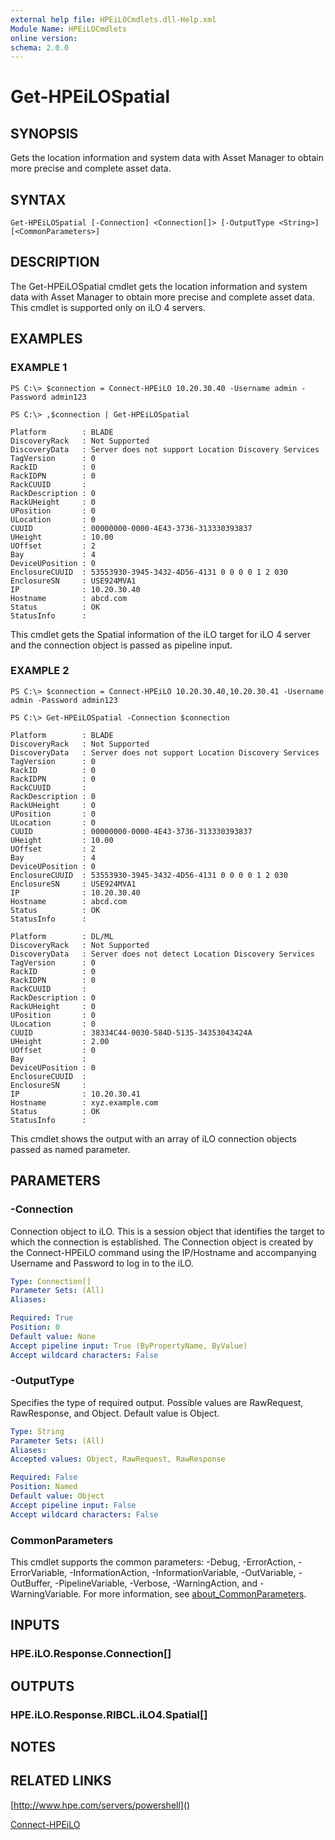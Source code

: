 ```yaml
---
external help file: HPEiLOCmdlets.dll-Help.xml
Module Name: HPEiLOCmdlets
online version:
schema: 2.0.0
---
```


# Get-HPEiLOSpatial

## SYNOPSIS
Gets the location information and system data with Asset Manager to obtain more precise and complete asset data.

## SYNTAX

```
Get-HPEiLOSpatial [-Connection] <Connection[]> [-OutputType <String>] [<CommonParameters>]
```

## DESCRIPTION
The Get-HPEiLOSpatial cmdlet gets the location information and system data with Asset Manager to obtain more precise and complete asset data.
This cmdlet is supported only on iLO 4 servers.

## EXAMPLES

### EXAMPLE 1
```
PS C:\> $connection = Connect-HPEiLO 10.20.30.40 -Username admin -Password admin123 

PS C:\> ,$connection | Get-HPEiLOSpatial

Platform        : BLADE
DiscoveryRack   : Not Supported
DiscoveryData   : Server does not support Location Discovery Services
TagVersion      : 0
RackID          : 0
RackIDPN        : 0
RackCUUID       : 
RackDescription : 0
RackUHeight     : 0
UPosition       : 0
ULocation       : 0
CUUID           : 00000000-0000-4E43-3736-313330393837
UHeight         : 10.00
UOffset         : 2
Bay             : 4
DeviceUPosition : 0
EnclosureCUUID  : 53553930-3945-3432-4D56-4131 0 0 0 0 1 2 030
EnclosureSN     : USE924MVA1
IP              : 10.20.30.40
Hostname        : abcd.com
Status          : OK
StatusInfo      :
```

This cmdlet gets the Spatial information of the iLO target for iLO 4 server and the connection object is passed as pipeline input.

### EXAMPLE 2
```
PS C:\> $connection = Connect-HPEiLO 10.20.30.40,10.20.30.41 -Username admin -Password admin123 

PS C:\> Get-HPEiLOSpatial -Connection $connection 

Platform        : BLADE
DiscoveryRack   : Not Supported
DiscoveryData   : Server does not support Location Discovery Services
TagVersion      : 0
RackID          : 0
RackIDPN        : 0
RackCUUID       : 
RackDescription : 0
RackUHeight     : 0
UPosition       : 0
ULocation       : 0
CUUID           : 00000000-0000-4E43-3736-313330393837
UHeight         : 10.00
UOffset         : 2
Bay             : 4
DeviceUPosition : 0
EnclosureCUUID  : 53553930-3945-3432-4D56-4131 0 0 0 0 1 2 030
EnclosureSN     : USE924MVA1
IP              : 10.20.30.40
Hostname        : abcd.com
Status          : OK
StatusInfo      : 

Platform        : DL/ML
DiscoveryRack   : Not Supported
DiscoveryData   : Server does not detect Location Discovery Services
TagVersion      : 0
RackID          : 0
RackIDPN        : 0
RackCUUID       : 
RackDescription : 0
RackUHeight     : 0
UPosition       : 0
ULocation       : 0
CUUID           : 38334C44-0030-584D-5135-34353043424A
UHeight         : 2.00
UOffset         : 0
Bay             : 
DeviceUPosition : 0
EnclosureCUUID  : 
EnclosureSN     : 
IP              : 10.20.30.41
Hostname        : xyz.example.com
Status          : OK
StatusInfo      :
```

This cmdlet shows the output with an array of iLO connection objects passed as named parameter.

## PARAMETERS

### -Connection
Connection object to iLO.
This is a session object that identifies the target to which the connection is established.
The Connection object is created by the Connect-HPEiLO command using the IP/Hostname and accompanying Username and Password to log in to the iLO.

```yaml
Type: Connection[]
Parameter Sets: (All)
Aliases:

Required: True
Position: 0
Default value: None
Accept pipeline input: True (ByPropertyName, ByValue)
Accept wildcard characters: False
```

### -OutputType
Specifies the type of required output.
Possible values are RawRequest, RawResponse, and Object.
Default value is Object.

```yaml
Type: String
Parameter Sets: (All)
Aliases:
Accepted values: Object, RawRequest, RawResponse

Required: False
Position: Named
Default value: Object
Accept pipeline input: False
Accept wildcard characters: False
```

### CommonParameters
This cmdlet supports the common parameters: -Debug, -ErrorAction, -ErrorVariable, -InformationAction, -InformationVariable, -OutVariable, -OutBuffer, -PipelineVariable, -Verbose, -WarningAction, and -WarningVariable. For more information, see [about_CommonParameters](http://go.microsoft.com/fwlink/?LinkID=113216).

## INPUTS

### HPE.iLO.Response.Connection[]
## OUTPUTS

### HPE.iLO.Response.RIBCL.iLO4.Spatial[]
## NOTES

## RELATED LINKS

[http://www.hpe.com/servers/powershell]()

[Connect-HPEiLO]()

